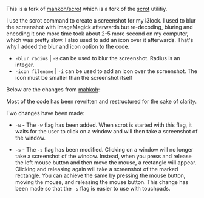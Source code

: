 This is a fork of [mahkoh/scrot](https://github.com/mahkoh/scrot) which is a fork of the [scrot](http://en.wikipedia.org/wiki/Scrot) utilitiy.

I use the scrot command to create a screenshot for my i3lock. I used to blur the screenshot with ImageMagick afterwards but re-decoding, bluring and encoding it one more time took about 2-5 more second on my computer, which was pretty slow. I also used to add an icon over it afterwards. That's why I added the blur and icon option to the code.

- `-blur radius` | `-B` can be used to blur the screenshot. Radius is an integer.
- `-icon filename` | `-i` can be used to add an icon over the screenshot. The icon must be smaller than the screenshot itself

Below are the changes from [mahkoh](https://github.com/mahkoh):

Most of the code has been rewritten and restructured for the sake of clarity.

Two changes have been made:

- `-w` - The `-w` flag has been added. When scrot is started with this flag, it
  waits for the user to click on a window and will then take a screenshot of
  the window.
- `-s` - The `-s` flag has been modified. Clicking on a window will no longer
  take a screenshot of the window. Instead, when you press and release the left
  mouse button and then move the mouse, a rectangle will appear. Clicking and
  releasing again will take a screenshot of the marked rectangle. You can
  achieve the same by pressing the mouse button, moving the mouse, and releasing
  the mouse button. This change has been made so that the `-s` flag is easier to
  use with touchpads.

  [](https://www.shareicon.net/lock-93170)
